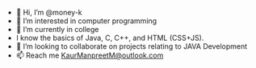 - 👋 Hi, I’m @money-k
- 👀 I’m interested in computer programming
- 🌱 I’m currently in college
- I know the basics of Java, C, C++, and HTML (CSS+JS).
- 💞️ I’m looking to collaborate on projects relating to JAVA Development
- 📫 Reach me KaurManpreetM@outlook.com

<!---
money-k/money-k is a ✨ special ✨ repository because its `README.md` (this file) appears on your GitHub profile.
You can click the Preview link to take a look at your changes.
--->
